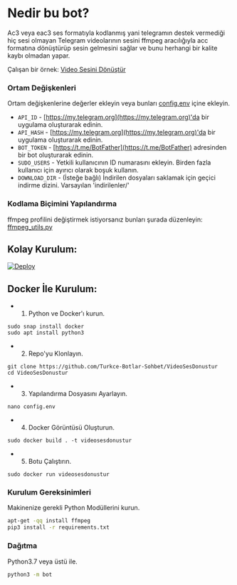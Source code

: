 # Nedir bu bot?
Ac3 veya eac3 ses formatıyla kodlanmış yani telegramın destek vermediği hiç sesi olmayan Telegram videolarının sesini ffmpeg aracılığıyla acc formatına dönüştürüp sesin gelmesini sağlar ve bunu herhangi bir kalite kaybı olmadan yapar.

Çalışan bir örnek: [Video Sesini Dönüştür](https://t.me/SesVideoBot)

### Ortam Değişkenleri
Ortam değişkenlerine değerler ekleyin veya bunları [config.env](./config.env) içine ekleyin.
- `API_ID` - [https://my.telegram.org](https://my.telegram.org)'da bir uygulama oluşturarak edinin.
- `API_HASH` - [https://my.telegram.org](https://my.telegram.org)'da bir uygulama oluşturarak edinin.
- `BOT_TOKEN` - [https://t.me/BotFather](https://t.me/BotFather) adresinden bir bot oluşturarak edinin.
- `SUDO_USERS` - Yetkili kullanıcının ID numarasını ekleyin. Birden fazla kullanıcı için ayırıcı olarak boşuk kullanın.
- `DOWNLOAD_DIR` - (İsteğe bağlı) İndirilen dosyaları saklamak için geçici indirme dizini. Varsayılan 'indirilenler/'

### Kodlama Biçimini Yapılandırma
ffmpeg profilini değiştirmek istiyorsanız bunları şurada düzenleyin: [ffmpeg_utils.py](/bot/helper/ffmpeg_utils.py)

## Kolay Kurulum:
[![Deploy](https://www.herokucdn.com/deploy/button.svg)](https://heroku.com/deploy)

## Docker İle Kurulum:

- 1. Python ve Docker'ı kurun.
```
sudo snap install docker
sudo apt install python3
```
- 2. Repo'yu Klonlayın.
```
git clone https://github.com/Turkce-Botlar-Sohbet/VideoSesDonustur
cd VideoSesDonustur
```
- 3. Yapılandırma Dosyasını Ayarlayın.
```
nano config.env
```
- 4. Docker Görüntüsü Oluşturun.
```
sudo docker build . -t videosesdonustur
```
- 5. Botu Çalıştırın.
```
sudo docker run videosesdonustur
```

### Kurulum Gereksinimleri
Makinenize gerekli Python Modüllerini kurun.
```sh
apt-get -qq install ffmpeg
pip3 install -r requirements.txt
```
### Dağıtma
Python3.7 veya üstü ile.
```sh
python3 -m bot
```
